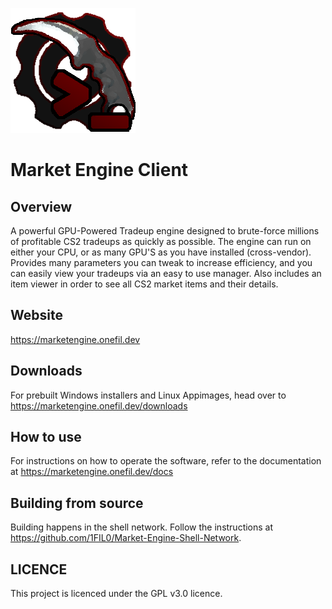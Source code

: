 ![](readme_assets/market_engine_client.png)

# Market Engine Client

## Overview

A powerful GPU-Powered Tradeup engine designed to brute-force millions of profitable CS2 tradeups as quickly as possible. The engine can run on either your CPU, or as many GPU'S as you have installed (cross-vendor). Provides many parameters you can tweak to increase efficiency, and you can easily view your tradeups via an easy to use manager. Also includes an item viewer in order to see all CS2 market items and their details.

## Website

https://marketengine.onefil.dev

## Downloads

For prebuilt Windows installers and Linux Appimages, head over to https://marketengine.onefil.dev/downloads

## How to use

For instructions on how to operate the software, refer to the documentation at https://marketengine.onefil.dev/docs

## Building from source

Building happens in the shell network. Follow the instructions at https://github.com/1FIL0/Market-Engine-Shell-Network.

## LICENCE

This project is licenced under the GPL v3.0 licence.
